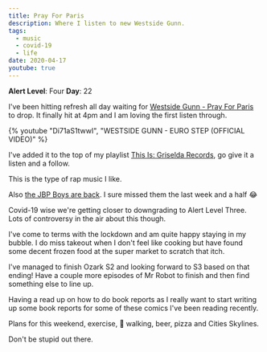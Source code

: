 ```yaml
---
title: Pray For Paris
description: Where I listen to new Westside Gunn.
tags:
  - music
  - covid-19
  - life
date: 2020-04-17
youtube: true
---
```


**Alert Level**: Four
**Day**: 22

I've been hitting refresh all day waiting for [Westside Gunn - Pray For Paris](https://open.spotify.com/album/6GK7MOPqacKl84T0r6Rctc?si=PaxO7RRGSQuF0jf_BoOS7w) to drop. It finally hit at 4pm and I am loving the first listen through. 

{% youtube "Di71aS1twwI", "WESTSIDE GUNN - EURO STEP (OFFICIAL VIDEO)" %}

I've added it to the top of my playlist [This Is: Griselda Records](https://open.spotify.com/playlist/61zzitaZHZegpeopBwXaw1?si=FaKMQCPoR6qI6m-mqS8xNw), go give it a listen and a follow.

This is the type of rap music I like.

Also [the JBP Boys are back](https://www.joebudden.com/podcasts/). I sure missed them the last week and a half :joy:

Covid-19 wise we're getting closer to downgrading to Alert Level Three. Lots of controversy in the air about this though.

I've come to terms with the lockdown and am quite happy staying in my bubble. I do miss takeout when I don't feel like cooking but have found some decent frozen food at the super market to scratch that itch.

I've managed to finish Ozark S2 and looking forward to S3 based on that ending! Have a couple more episodes of Mr Robot to finish and then find something else to line up.

Having a read up on how to do book reports as I really want to start writing up some book reports for some of these comics I've been reading recently.

Plans for this weekend, exercise, :poodle: walking, beer, pizza and Cities Skylines.

Don't be stupid out there.